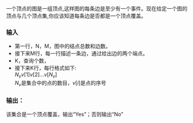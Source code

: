 一个顶点的图是一组顶点,这样图的每条边是至少有一个事件。现在给定一个图的顶点与几个顶点集,你应该知道每条边是否都是一个顶点覆盖。

### 输入
* 第一行，N，M，图中的结点总数和边数。
* 接下来M行，每一行描述一条边，通过给出边的两个端点。
* K，查询个数，
* 接下来K行，每行格式如下:<br>
$N_{v} v[1] v[2] ... v[N_{v}]$<br>
$N_{v}$是集合中的点的数目，$v[i]$是点的序号

### 输出：
该集合是一个顶点覆盖，输出“Yes”；否则输出“No”

```

```
